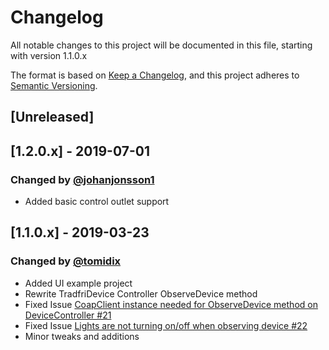 ﻿# Changelog
All notable changes to this project will be documented in this file, starting with version 1.1.0.x

The format is based on [Keep a Changelog](https://keepachangelog.com/en/1.0.0/),
and this project adheres to [Semantic Versioning](https://semver.org/spec/v2.0.0.html).

## [Unreleased]

## [1.2.0.x] - 2019-07-01
### Changed by [@johanjonsson1](https://github.com/johanjonsson1)
- Added basic control outlet support

## [1.1.0.x] - 2019-03-23
### Changed by [@tomidix](https://github.com/tomidix)
- Added UI example project
- Rewrite TradfriDevice Controller ObserveDevice method
- Fixed Issue [CoapClient instance needed for ObserveDevice method on DeviceController #21](https://github.com/tomidix/CSharpTradFriLibrary/issues/21)
- Fixed Issue [Lights are not turning on/off when observing device #22](https://github.com/tomidix/CSharpTradFriLibrary/issues/22)
- Minor tweaks and additions
